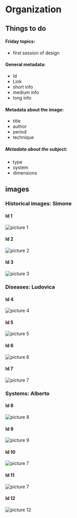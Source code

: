 # Organization
## Things to do
#### Friday topics:
*	first session of design

#### General metadata:
* Id
* Link
* short info
* medium info
* long info

#### Metadata about the image:
*	title
*	author 
*	period 
*	technique

##### Metadata about the subject:
*	type 
*	system 
*	dimensions

## images
### Historical images: Simone
#### Id 1

![picture 1](pics/pic-1.jpg)

#### Id 2

![picture 2](pics/pic-2.jpg)

#### Id 3

![picture 3](pics/pic-3.jpg)

### Diseases: Ludovica
#### Id 4

![picture 4](pics/pic-4.jpeg)

#### Id 5

![picture 5](pics/pic-5.jpeg)

#### Id 6

![picture 6](pics/pic-6.jpeg)

#### Id 7
![picture 7](pics/pic-7.jpeg)

### Systems: Alberto
#### Id 8
![picture 8](pics/pic-8.jpg)

#### Id 9
![picture 9](pics/pic-9.jpg)

#### Id 10
![picture 7](pics/pic-10.jpg)

#### Id 11
![picture 7](pics/pic-11.jpg)

#### Id 12
![picture 12](pics/pic-12.jpg)




